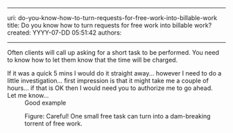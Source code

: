 

---
uri: do-you-know-how-to-turn-requests-for-free-work-into-billable-work
title: Do you know how to turn requests for free work into billable work?
created: YYYY-07-DD 05:51:42
authors:

---




<span class='intro'> Often clients will call up asking for a short task to be performed. You need to know how to let them know that the time will be charged. 
 </span>


  <dl class="good">
    <dt>If it was a quick 5 mins I would do it straight away... however I need to do a little investigation... first impression is that it might take me a couple of hours... if that is OK then I would need you to authorize me to go ahead. <br>
    Let me know... </dt>
    <dd>Good example </dd>
</dl>
<dl class="image">
    <dt><img alt="" src="http&#58;//www.ssw.com.au/ssw/Standards/Rules/Images/DealingwithClients-Floodgates.jpg" /> </dt>
    <dd>Figure&#58; Careful! One small free task can turn into a dam-breaking torrent of free work. </dd>
</dl>




